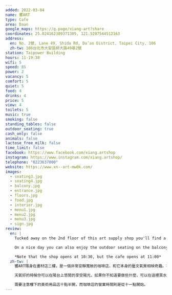 ```yaml
---
added: 2022-03-04
name: 響ART
type: Cafe
area: Daan
google_maps: https://g.page/xiang-art?share
coordinates: 25.024162389371305, 121.5287544512163
address:
  en: No. 2號, Lane 49, Shida Rd, Da’an District, Taipei City, 106
  zh-tw: 106台北市大安區師大路49巷2號
station: Taipower Building
hours: 11-19:30
wifi: 5
speed: 85
power: 2
vacancy: 5
comfort: 5
quiet: 5
food: 4
drinks: 4
price: 5
view: 4
toilets: 5
music: true
smoking: false
standing_tables: false
outdoor_seating: true
cash_only: false
animals: false
lactose_free_milk: false
time_limit: false
facebook: https://www.facebook.com/xiang.artshop
instagram: https://www.instagram.com/xiang.artshop/
telephone: "0223637000"
website: https://www.xn--art-mw0k.com/
images:
  - seating3.jpg
  - seating4.jpg
  - balcony.jpg
  - entrance.jpg
  - floors.jpg
  - food.jpg
  - interior.jpg
  - menu1.jpg
  - menu2.jpg
  - menu3.jpg
  - sign.jpg
review:
  en: |
    Tucked away on the 2nd floor of this art supply shop you'll find a perfect cafe for quiet work or study. Not only is the space quiet and comfortable, it's also worth trying the surprisingly tasty beef curry, which is very reasonably priced, including a drink and a small dessert as well.

    On a nice day you can also enjoy the outdoor seating on the balcony. I guess the only minor fault I could find was the lack of power outlets (which from what I could tell, all tables don't have access to). Other than that, it's definitely a great place!

    *Note that the shop opens at 10:30, but the cafe opens at 11:00*
  zh-tw: |
    響ART隱身在畫材店二樓，是一個非常安靜寬敞的咖啡店，和它本身的藝文氣質相映奇趣。不僅空間本身非常寧靜舒適，他們的餐點也驚人得好吃實惠，我十分推薦他們的牛肉咖哩，超優惠的價格居然還包含甜點和飲料。

    天氣好的時候你可以在陽台上悠閒的享受陽光，如果你不知道要做些什麼，可以在這裡買水彩套組玩填色遊戲。我想唯一一個小小的缺點是稍嫌缺乏插座，除此之外這裡可以說近乎完美！

    需要注意樓下的美術用品店十點半開，而咖啡店的營業時間則是從十一點開始。
---
```


